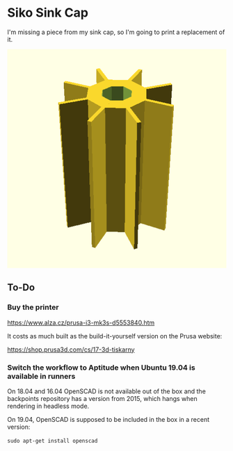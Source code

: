 # Siko Sink Cap

I'm missing a piece from my sink cap, so I'm going to print a replacement of it.

![](model.png)

## To-Do

### Buy the printer

https://www.alza.cz/prusa-i3-mk3s-d5553840.htm

It costs as much built as the build-it-yourself version on the Prusa website:

https://shop.prusa3d.com/cs/17-3d-tiskarny

### Switch the workflow to Aptitude when Ubuntu 19.04 is available in runners

On 18.04 and 16.04 OpenSCAD is not available out of the box and the backpoints
repository has a version from 2015, which hangs when rendering in headless mode.

On 19.04, OpenSCAD is supposed to be included in the box in a recent version:

`sudo apt-get install openscad`
